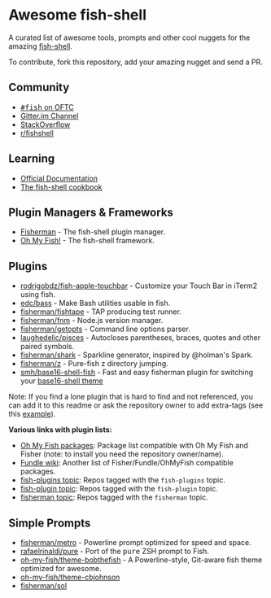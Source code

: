 # Awesome fish-shell

A curated list of awesome tools, prompts and other cool nuggets for the amazing [fish-shell](https://github.com/fish-shell/fish-shell).

To contribute, fork this repository, add your amazing nugget and send a PR.

## Community

* [<samp>#fish</samp> on OFTC](https://webchat.oftc.net/?channels=fish)
* [Gitter.im Channel](https://gitter.im/fish-shell/fish-shell)
* [StackOverflow](http://stackoverflow.com/questions/tagged/fish)
* [r/fishshell](https://www.reddit.com/r/fishshell/)

## Learning

* [Official Documentation](http://fishshell.com/docs/current/index.html)
* [The fish-shell cookbook](https://github.com/jorgebucaran/fish-shell-cookbook)

## Plugin Managers & Frameworks

* [Fisherman](https://github.com/fisherman/fisherman) - The fish-shell plugin manager.
* [Oh My Fish!](https://github.com/oh-my-fish/oh-my-fish) - The fish-shell framework.

## Plugins

* [rodrigobdz/fish-apple-touchbar](https://github.com/rodrigobdz/fish-apple-touchbar) - Customize your Touch Bar in iTerm2 using fish.
* [edc/bass](https://github.com/edc/bass) - Make Bash utilities usable in fish.
* [fisherman/fishtape](https://github.com/fisherman/fishtape) - TAP producing test runner.
* [fisherman/fnm](https://github.com/fisherman/fnm) - Node.js version manager.
* [fisherman/getopts](https://github.com/fisherman/getopts) - Command line options parser.
* [laughedelic/pisces](https://github.com/laughedelic/pisces) - Autocloses parentheses, braces, quotes and other paired symbols.
* [fisherman/shark](https://github.com/fisherman/shark) - Sparkline generator, inspired by @holman's Spark.
* [fisherman/z](https://github.com/fisherman/z) - Pure-fish z directory jumping.
* [smh/base16-shell-fish](https://github.com/smh/base16-shell-fish) - Fast and easy fisherman plugin for switching your [base16-shell theme](https://github.com/chriskempson/base16-shell)

Note: If you find a lone plugin that is hard to find and not referenced, you can add it to this readme or ask the repository owner to add extra-tags (see this [example](Tags_request.md)).

**Various links with plugin lists:**
* [Oh My Fish packages](https://github.com/oh-my-fish/packages-main/tree/master/packages): Package list compatible with Oh My Fish and Fisher (note: to install you need the repository owner/name).
* [Fundle wiki](https://github.com/danhper/fundle/wiki): Another list of Fisher/Fundle/OhMyFish compatible packages.
* [fish-plugins topic](https://github.com/topics/fish-plugins): Repos tagged with the `fish-plugins` topic.
* [fish-plugin topic](https://github.com/topics/fish-plugin): Repos tagged with the `fish-plugin` topic.
* [fisherman topic](https://github.com/topics/fisherman): Repos tagged with the `fisherman` topic.


## Simple Prompts

* [fisherman/metro](https://github.com/fisherman/metro) - Powerline prompt optimized for speed and space.
* [rafaelrinaldi/pure](https://github.com/rafaelrinaldi/pure) - Port of the <samp>pure</samp> ZSH prompt to Fish.
* [oh-my-fish/theme-bobthefish](https://github.com/oh-my-fish/theme-bobthefish) - A Powerline-style, Git-aware fish theme optimized for awesome.
* [oh-my-fish/theme-cbjohnson](https://github.com/oh-my-fish/theme-cbjohnson)
* [fisherman/sol](https://github.com/fisherman/sol)
